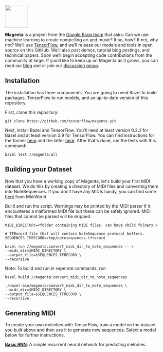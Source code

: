 <img src="http://magenta.tensorflow.org/assets/magenta-logo.png" height="75">

**Magenta** is a project from the [Google Brain team](https://research.google.com/teams/brain/)
that asks: Can we use machine learning to create compelling art and music? If
so, how? If not, why not?  We’ll use [TensorFlow](https://www.tensorflow.org),
and we’ll release our models and tools in open source on this GitHub. We’ll also
post demos, tutorial blog postings, and technical papers. Soon we’ll begin 
accepting code contributions from the community at large. If you’d like to keep
up on Magenta as it grows, you can read our [blog](http://magenta.tensorflow.org) and or join our
[discussion group](http://groups.google.com/a/tensorflow.org/forum/#!forum/magenta-discuss).

## Installation
The installation has three components. You are going to need Bazel to build packages, TensorFlow to run models, and an up-to-date version of this repository.

First, clone this repository:

```git clone https://github.com/tensorflow/magenta.git```

Next, install Bazel and TensorFlow. You'll need at least version 0.2.3 for Bazel and at least version 0.9 for TensorFlow. You can find instructions for the former [here](http://www.bazel.io/docs/install.html) and the latter [here](https://github.com/tensorflow/tensorflow/blob/v0.9.0rc0/tensorflow/g3doc/get_started/os_setup.md). After that's done, run the tests with this command:

```bazel test //magenta:all```

## Building your Dataset
Now that you have a working copy of Magenta, let's build your first MIDI dataset. We do this by creating a directory of MIDI files and converting them into NoteSequences. If you don't have any MIDIs handy, you can find some [here](http://www.midiworld.com/files/142/) from MidiWorld.

Build and run the script. Warnings may be printed by the MIDI parser if it encounteres a malformed MIDI file but these can be safely ignored. MIDI files that cannot be parsed will be skipped.

```
MIDI_DIRECTORY=<folder containing MIDI files. can have child folders.>

# TFRecord file that will contain NoteSequence protocol buffers.
SEQUENCES_TFRECORD=/tmp/notesequences.tfrecord

bazel run //magenta:convert_midi_dir_to_note_sequences -- \
--midi_dir=$MIDI_DIRECTORY \
--output_file=$SEQUENCES_TFRECORD \
--recursive
```

Note: To build and run in seperate commands, run

```
bazel build //magenta:convert_midi_dir_to_note_sequences

./bazel-bin/magenta/convert_midi_dir_to_note_sequences \
--midi_dir=$MIDI_DIRECTORY \
--output_file=$SEQUENCES_TFRECORD \
--recursive
```

## Generating MIDI

To create your own melodies with TensorFlow, train a model on the dataset you built above and then use it to generate new sequences. Select a model below for further instructions.

**[Basic RNN](magenta/models/basic_rnn/README.md)**: A simple recurrent neural network for predicting melodies.
